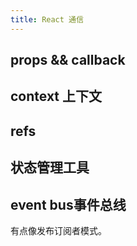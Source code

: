 ```yaml
---
title: React 通信
---
```


## props && callback

## context 上下文

## refs

## 状态管理工具

## event bus事件总线

有点像发布订阅者模式。
